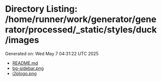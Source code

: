 # Directory Listing: /home/runner/work/generator/generator/processed/_static/styles/duck/images
Generated on: Wed May  7 04:31:22 UTC 2025

- [README.md](README.md)
- [bg-sidebar.png](bg-sidebar.png)
- [i2plogo.png](i2plogo.png)
